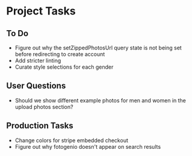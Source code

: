 # Project Tasks

## To Do
- Figure out why the setZippedPhotosUrl query state is not being set before redirecting to create account
- Add stricter linting
- Curate style selections for each gender

## User Questions
- Should we show different example photos for men and women in the upload photos section?

## Production Tasks
- Change colors for stripe embedded checkout
- Figure out why fotogenio doesn't appear on search results
